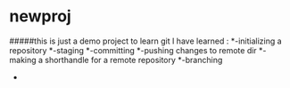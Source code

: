 # newproj
#####this is just a demo project to learn git
I have learned :
*-initializing a repository
*-staging
*-committing
*-pushing changes to remote dir
*-making a shorthandle for a remote repository
*-branching

-
